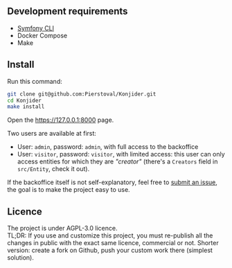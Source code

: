 
## Development requirements 

* [Symfony CLI](https://github.com/symfony-cli/symfony-cli)
* Docker Compose
* Make

## Install

Run this command:

```bash
git clone git@github.com:Pierstoval/Konjider.git
cd Konjider
make install
```

Open the https://127.0.0.1:8000 page.

Two users are available at first:

* User: `admin`, password: `admin`, with full access to the backoffice
* User: `visitor`, password: `visitor`, with limited access: this user can only access entities for which they are _"creator"_ (there's a `Creators` field in `src/Entity`, check it out).

If the backoffice itself is not self-explanatory, feel free to [submit an issue](https://github.com/pierstoval/Konjider/issues/new), the goal is to make the project easy to use.

## Licence

The project is under AGPL-3.0 licence.<br>
TL;DR: If you use and customize this project, you must re-publish all the changes in public with the exact same licence, commercial or not. Shorter version: create a fork on Github, push your custom work there (simplest solution).

